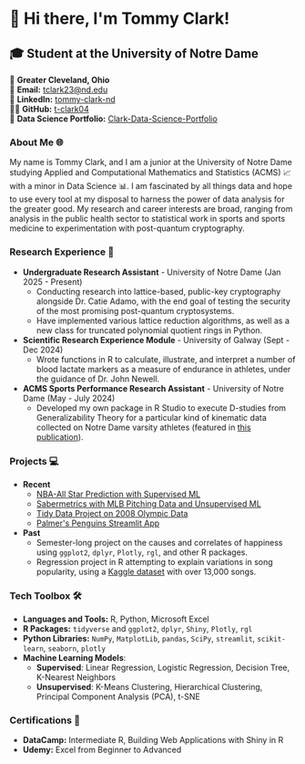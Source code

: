 # 👋 Hi there, I'm Tommy Clark!

## 🎓 Student at the University of Notre Dame

📍 **Greater Cleveland, Ohio**  
📧 **Email:** [tclark23@nd.edu](mailto:tclark23@nd.edu)  
🔗 **LinkedIn:** [tommy-clark-nd](https://www.linkedin.com/in/tommy-clark-nd/)  
👨‍💻 **GitHub:** [t-clark04](https://github.com/t-clark04)  
📂 **Data Science Portfolio:** [Clark-Data-Science-Portfolio](https://github.com/t-clark04/Clark-Data-Science-Portfolio)


### About Me 🌐
My name is Tommy Clark, and I am a junior at the University of Notre Dame studying Applied and Computational Mathematics and Statistics (ACMS) 📈 with a minor in Data Science 📊. I am fascinated by all things data and hope to use every tool at my disposal to harness the power of data analysis for the greater good. My research and career interests are broad, ranging from analysis in the public health sector to statistical work in sports and sports medicine to experimentation with post-quantum cryptography. 


### Research Experience 🌟
- **Undergraduate Research Assistant** - University of Notre Dame (Jan 2025 - Present)
  - Conducting research into lattice-based, public-key cryptography alongside Dr. Catie Adamo, with the end goal of testing the security of the most promising post-quantum cryptosystems.
  - Have implemented various lattice reduction algorithms, as well as a new class for truncated polynomial quotient rings in Python.
- **Scientific Research Experience Module** - University of Galway (Sept - Dec 2024)
  - Wrote functions in R to calculate, illustrate, and interpret a number of blood lactate markers as a measure of endurance in athletes, under the guidance of Dr. John Newell.
- **ACMS Sports Performance Research Assistant** - University of Notre Dame (May - July 2024)
  - Developed my own package in R Studio to execute D-studies from Generalizability Theory for a particular kind of kinematic data collected on Notre Dame varsity athletes (featured in [this publication](https://doi.org/10.3390/sports13030085)).

 
### Projects 💻
- **Recent**
  - [NBA-All Star Prediction with Supervised ML](https://github.com/t-clark04/Clark-Data-Science-Portfolio/tree/main/MLStreamlitApp)
  - [Sabermetrics with MLB Pitching Data and Unsupervised ML](https://github.com/t-clark04/Clark-Data-Science-Portfolio/tree/main/MLUnsupervisedApp)
  - [Tidy Data Project on 2008 Olympic Data](https://github.com/t-clark04/Clark-Data-Science-Portfolio/tree/main/TidyData-Project)
  - [Palmer's Penguins Streamlit App](https://github.com/t-clark04/Clark-Data-Science-Portfolio/tree/main/basic-streamlit-app)
- **Past**
  - Semester-long project on the causes and correlates of happiness using ``ggplot2``, ``dplyr``, ``Plotly``, ``rgl``, and other R packages.
  - Regression project in R attempting to explain variations in song popularity, using a [Kaggle dataset](https://www.kaggle.com/datasets/yasserh/song-popularity-dataset) with over 13,000 songs.


### Tech Toolbox 🛠️
- **Languages and Tools:** R, Python, Microsoft Excel
- **R Packages:** ``tidyverse`` and ``ggplot2``, ``dplyr``, ``Shiny``, ``Plotly``, ``rgl``
- **Python Libraries:** ``NumPy``, ``MatplotLib``, ``pandas``, ``SciPy``, ``streamlit``, ``scikit-learn``, ``seaborn``, ``plotly``
- **Machine Learning Models**:
  - **Supervised**: Linear Regression, Logistic Regression, Decision Tree, K-Nearest Neighbors
  - **Unsupervised**: K-Means Clustering, Hierarchical Clustering, Principal Component Analysis (PCA), t-SNE
  

### Certifications 📜
- **DataCamp:** Intermediate R, Building Web Applications with Shiny in R
- **Udemy:** Excel from Beginner to Advanced
